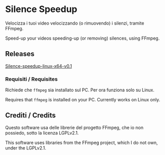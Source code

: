 # Silence Speedup
Velocizza i tuoi video velocizzando (o rimuovendo) i silenzi, tramite FFmpeg.

Speed-up your videos speeding-up (or removing) silences, using FFmpeg.

## Releases

[Silence-speedup-linux-x64-v0.1](https://mega.nz/file/K8ckwRAA#wWGRcEXCWrQNpa7knnh54YgZxQj7jguWLixbFrJPum8)

### Requisiti / Requisites
Richiede che ``ffmpeg`` sia installato sul PC. Per ora funziona solo su Linux.

Requires that ``ffmpeg`` is installed on your PC. Currently works on Linux only.

## Crediti / Credits
Questo software usa delle librerie del progetto FFmpeg, che io non possiedo, sotto la licenza LGPLv2.1.

This software uses libraries from the FFmpeg project, which I do not own, under the LGPLv2.1.
